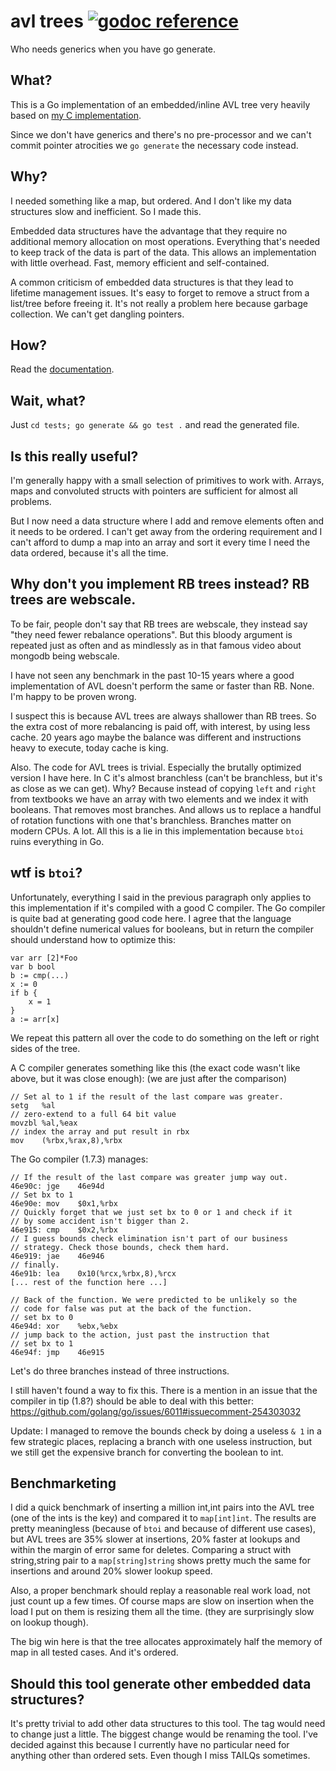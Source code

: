 # avl trees [![godoc reference](https://godoc.org/github.com/art4711/avlgen/cmd/avlgen?status.png)](https://godoc.org/github.com/art4711/avlgen/cmd/avlgen)

Who needs generics when you have go generate.

## What?

This is a Go implementation of an embedded/inline AVL tree very
heavily based on [my C implementation](https://github.com/art4711/stuff/tree/master/avl).

Since we don't have generics and there's no pre-processor and we can't
commit pointer atrocities we `go generate` the necessary code instead.

## Why?

I needed something like a map, but ordered. And I don't like my
data structures slow and inefficient. So I made this.

Embedded data structures have the advantage that they require no
additional memory allocation on most operations. Everything that's
needed to keep track of the data is part of the data. This allows an
implementation with little overhead. Fast, memory efficient and
self-contained.

A common criticism of embedded data structures is that they lead to
lifetime management issues. It's easy to forget to remove a struct
from a list/tree before freeing it. It's not really a problem here
because garbage collection. We can't get dangling pointers.

## How?

Read the [documentation](https://godoc.org/github.com/art4711/avlgen/cmd/avlgen).

## Wait, what?

Just `cd tests; go generate && go test .` and read the generated file.

## Is this really useful?

I'm generally happy with a small selection of primitives to work with.
Arrays, maps and convoluted structs with pointers are sufficient for
almost all problems.

But I now need a data structure where I add and remove elements often
and it needs to be ordered. I can't get away from the ordering
requirement and I can't afford to dump a map into an array and sort
it every time I need the data ordered, because it's all the time.

## Why don't you implement RB trees instead? RB trees are webscale.

To be fair, people don't say that RB trees are webscale, they instead
say "they need fewer rebalance operations". But this bloody argument
is repeated just as often and as mindlessly as in that famous video
about mongodb being webscale.

I have not seen any benchmark in the past 10-15 years where a good
implementation of AVL doesn't perform the same or faster than RB.
None. I'm happy to be proven wrong.

I suspect this is because AVL trees are always shallower than RB
trees. So the extra cost of more rebalancing is paid off, with
interest, by using less cache. 20 years ago maybe the balance was
different and instructions heavy to execute, today cache is king.

Also. The code for AVL trees is trivial. Especially the brutally
optimized version I have here. In C it's almost branchless (can't be
branchless, but it's as close as we can get). Why?  Because instead of
copying `left` and `right` from textbooks we have an array with two
elements and we index it with booleans. That removes most
branches. And allows us to replace a handful of rotation functions
with one that's branchless. Branches matter on modern CPUs. A lot. All
this is a lie in this implementation because `btoi` ruins everything
in Go.

## wtf is `btoi`?

Unfortunately, everything I said in the previous paragraph only
applies to this implementation if it's compiled with a good C
compiler. The Go compiler is quite bad at generating good code
here. I agree that the language shouldn't define numerical values for
booleans, but in return the compiler should understand how to optimize
this:

    var arr [2]*Foo
    var b bool
    b := cmp(...)
    x := 0
    if b {
        x = 1
    }
    a := arr[x]

We repeat this pattern all over the code to do something on the left
or right sides of the tree.

A C compiler generates something like this (the exact code wasn't like
above, but it was close enough): (we are just after the comparison)

    // Set al to 1 if the result of the last compare was greater.
    setg   %al
    // zero-extend to a full 64 bit value
    movzbl %al,%eax
    // index the array and put result in rbx
    mov    (%rbx,%rax,8),%rbx

The Go compiler (1.7.3) manages:

    // If the result of the last compare was greater jump way out.
    46e90c: jge    46e94d
    // Set bx to 1
    46e90e: mov    $0x1,%rbx
    // Quickly forget that we just set bx to 0 or 1 and check if it
    // by some accident isn't bigger than 2.
    46e915: cmp    $0x2,%rbx
    // I guess bounds check elimination isn't part of our business
    // strategy. Check those bounds, check them hard.
    46e919: jae    46e946
    // finally.
    46e91b: lea    0x10(%rcx,%rbx,8),%rcx
    [... rest of the function here ...]
    
    // Back of the function. We were predicted to be unlikely so the
    // code for false was put at the back of the function.
    // set bx to 0
    46e94d: xor    %ebx,%ebx
    // jump back to the action, just past the instruction that
    // set bx to 1
    46e94f: jmp    46e915

Let's do three branches instead of three instructions.

I still haven't found a way to fix this. There is a mention in an
issue that the compiler in tip (1.8?) should be able to deal with
this better: https://github.com/golang/go/issues/6011#issuecomment-254303032

Update: I managed to remove the bounds check by doing a useless `& 1`
in a few strategic places, replacing a branch with one useless
instruction, but we still get the expensive branch for converting the
boolean to int.

## Benchmarketing

I did a quick benchmark of inserting a million int,int pairs into the
AVL tree (one of the ints is the key) and compared it to
`map[int]int`.  The results are pretty meaningless (because of `btoi`
and because of different use cases), but AVL trees are 35% slower at
insertions, 20% faster at lookups and within the margin of error same
for deletes. Comparing a struct with string,string pair to a
`map[string]string` shows pretty much the same for insertions and
around 20% slower lookup speed.

Also, a proper benchmark should replay a reasonable real work load,
not just count up a few times. Of course maps are slow on insertion
when the load I put on them is resizing them all the time. (they are
surprisingly slow on lookup though).

The big win here is that the tree allocates approximately half the
memory of map in all tested cases. And it's ordered.

## Should this tool generate other embedded data structures?

It's pretty trivial to add other data structures to this tool. The tag
would need to change just a little. The biggest change would be
renaming the tool. I've decided against this because I currently have
no particular need for anything other than ordered sets. Even though
I miss TAILQs sometimes.
